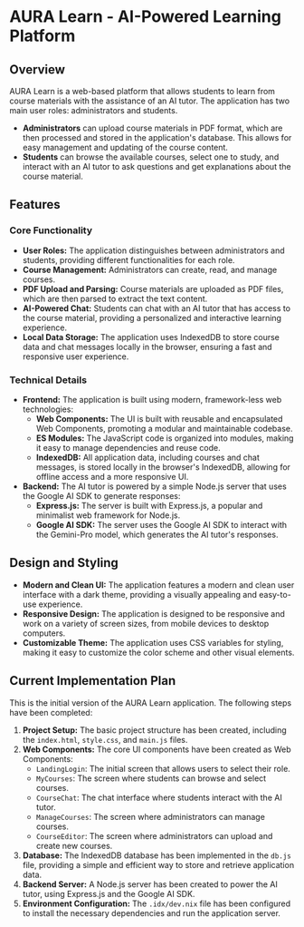 # AURA Learn - AI-Powered Learning Platform

## Overview

AURA Learn is a web-based platform that allows students to learn from course materials with the assistance of an AI tutor. The application has two main user roles: administrators and students.

- **Administrators** can upload course materials in PDF format, which are then processed and stored in the application's database. This allows for easy management and updating of the course content.
- **Students** can browse the available courses, select one to study, and interact with an AI tutor to ask questions and get explanations about the course material.

## Features

### Core Functionality

- **User Roles:** The application distinguishes between administrators and students, providing different functionalities for each role.
- **Course Management:** Administrators can create, read, and manage courses.
- **PDF Upload and Parsing:** Course materials are uploaded as PDF files, which are then parsed to extract the text content.
- **AI-Powered Chat:** Students can chat with an AI tutor that has access to the course material, providing a personalized and interactive learning experience.
- **Local Data Storage:** The application uses IndexedDB to store course data and chat messages locally in the browser, ensuring a fast and responsive user experience.

### Technical Details

- **Frontend:** The application is built using modern, framework-less web technologies:
    - **Web Components:** The UI is built with reusable and encapsulated Web Components, promoting a modular and maintainable codebase.
    - **ES Modules:** The JavaScript code is organized into modules, making it easy to manage dependencies and reuse code.
    - **IndexedDB:** All application data, including courses and chat messages, is stored locally in the browser's IndexedDB, allowing for offline access and a more responsive UI.
- **Backend:** The AI tutor is powered by a simple Node.js server that uses the Google AI SDK to generate responses:
    - **Express.js:** The server is built with Express.js, a popular and minimalist web framework for Node.js.
    - **Google AI SDK:** The server uses the Google AI SDK to interact with the Gemini-Pro model, which generates the AI tutor's responses.

## Design and Styling

- **Modern and Clean UI:** The application features a modern and clean user interface with a dark theme, providing a visually appealing and easy-to-use experience.
- **Responsive Design:** The application is designed to be responsive and work on a variety of screen sizes, from mobile devices to desktop computers.
- **Customizable Theme:** The application uses CSS variables for styling, making it easy to customize the color scheme and other visual elements.

## Current Implementation Plan

This is the initial version of the AURA Learn application. The following steps have been completed:

1. **Project Setup:** The basic project structure has been created, including the `index.html`, `style.css`, and `main.js` files.
2. **Web Components:** The core UI components have been created as Web Components:
    - `LandingLogin`: The initial screen that allows users to select their role.
    - `MyCourses`: The screen where students can browse and select courses.
    - `CourseChat`: The chat interface where students interact with the AI tutor.
    - `ManageCourses`: The screen where administrators can manage courses.
    - `CourseEditor`: The screen where administrators can upload and create new courses.
3. **Database:** The IndexedDB database has been implemented in the `db.js` file, providing a simple and efficient way to store and retrieve application data.
4. **Backend Server:** A Node.js server has been created to power the AI tutor, using Express.js and the Google AI SDK.
5. **Environment Configuration:** The `.idx/dev.nix` file has been configured to install the necessary dependencies and run the application server.
